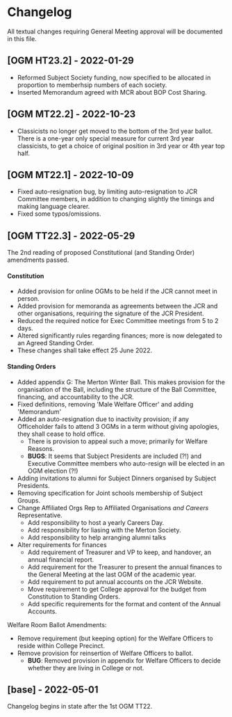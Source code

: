 # Changelog

All textual changes requiring General Meeting approval will be documented in this file.

## [OGM HT23.2] - 2022-01-29

 - Reformed Subject Society funding, now specified to be allocated in proportion to memberhsip numbers of each society.
 - Inserted Memorandum agreed with MCR about BOP Cost Sharing.

## [OGM MT22.2] - 2022-10-23

 - Classicists no longer get moved to the bottom of the 3rd year ballot. There is a one-year only special measure for current 3rd year classicists, to get a choice of original position in 3rd year or 4th year top half.

## [OGM MT22.1] - 2022-10-09

 - Fixed auto-resignation bug, by limiting auto-resignation to JCR Committee members, in addition to changing slightly the timings and making language clearer.
 - Fixed some typos/omissions.

## [OGM TT22.3] - 2022-05-29

The 2nd reading of proposed Constitutional (and Standing Order) amendments passed.

#### Constitution
 - Added provision for online OGMs to be held if the JCR cannot meet in person.
 - Added provision for memoranda as agreements between the JCR and other organisations, requiring the signature of the JCR President.
 - Reduced the required notice for Exec Committee meetings from 5 to 2 days.
 - Altered significantly rules regarding finances; more is now delegated to an Agreed Standing Order.
 - These changes shall take effect 25 June 2022.

#### Standing Orders
 - Added appendix G: The Merton Winter Ball. This makes provision for the organisation of the Ball, including the structure of the Ball Committee, financing, and accountability to the JCR.
 - Fixed definitions, removing 'Male Welfare Officer' and adding 'Memorandum'
 - Added an auto-resignation due to inactivity provision; if any Officeholder fails to attend 3 OGMs in a term without giving apologies, they shall cease to hold office.
    - There is provision to appeal such a move; primarily for Welfare Reasons.
    - **BUGS**: It seems that Subject Presidents are included (?!) and Executive Committee members who auto-resign will be elected in an OGM election (?!)
 - Adding invitations to alumni for Subject Dinners organised by Subject Presidents.
 - Removing specification for Joint schools membership of Subject Groups.
 - Change Affiliated Orgs Rep to Affiliated Organisations *and Careers* Representative.
    - Add responsibility to host a yearly Careers Day.
    - Add responsibility for liasing with the Merton Society.
    - Add responsibility to help arranging alumni talks
 - Alter requirements for finances
    - Add requirement of Treasurer and VP to keep, and handover, an annual financial report.
    - Add requirement for the Treasurer to present the annual finances to the General Meeting at the last OGM of the academic year.
    - Add requirement to put annual accounts on the JCR Website.
    - Move requirement to get College approval for the budget from Constitution to Standing Orders.
    - Add specific requirements for the format and content of the Annual Accounts.

Welfare Room Ballot Amendments:
 - Remove requirement (but keeping option) for the Welfare Officers to reside within College Precinct.
 - Remove provision for reinsertion of Welfare Officers to ballot.
    - **BUG**: Removed provision in appendix for Welfare Officers to decide whether they are living in College or not.

## [base] - 2022-05-01
Changelog begins in state after the 1st OGM TT22.